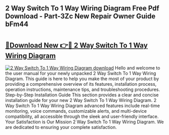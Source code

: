 ## 2 Way Switch To 1 Way Wiring Diagram Free Pdf Download - Part-3Zc New Repair Owner Guide bFm44

# <h2><a href="http://dfursv.blite.top/?on=2+Way+Switch+To+1+Way+Wiring+Diagram">🔗Download New 👉🔴 2 Way Switch To 1 Way Wiring Diagram</a></h2>

[![2 Way Switch To 1 Way Wiring Diagram download](https://i.imgur.com/lujVjoI.png)](http://dfursv.blite.top/?on=2+Way+Switch+To+1+Way+Wiring+Diagram)
Hello and welcome to the user manual for your newly unpacked 2 Way Switch To 1 Way Wiring Diagram. This guide is here to help you make the most of your product by providing a comprehensive overview of its features, installation process, operation instructions, maintenance tips, and troubleshooting procedures. Step-by-Step Installation Guide This section provides a clear and concise installation guide for your new 2 Way Switch To 1 Way Wiring Diagram. 2 Way Switch To 1 Way Wiring Diagram advanced features include real-time monitoring, voice commands, customizable alerts, and multi-device compatibility, all accessible through the sleek and user-friendly interface. Your Satisfaction is Our Mission 2 Way Switch To 1 Way Wiring Diagram. We are dedicated to ensuring your complete satisfaction.
